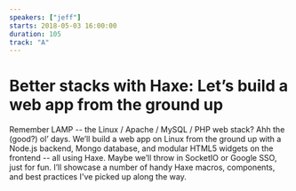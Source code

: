```yaml
---
speakers: ["jeff"]
starts: 2018-05-03 16:00:00
duration: 105
track: "A"
---
```


# Better stacks with Haxe: Let’s build a web app from the ground up

Remember LAMP -- the Linux / Apache / MySQL / PHP web stack? Ahh the (good?) ol’ days. We’ll build a web app on Linux from the ground up with a Node.js backend, Mongo database, and modular HTML5 widgets on the frontend -- all using Haxe. Maybe we’ll throw in SocketIO or Google SSO, just for fun. I’ll showcase a number of handy Haxe macros, components, and best practices I've picked up along the way. 
